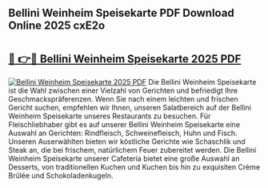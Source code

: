 ## Bellini Weinheim Speisekarte PDF Download Online 2025 cxE2o

# <h2><a href="http://gcdkcci.nevu.top/?p=Bellini+Weinheim+Speisekarte">🔗 👉🔴 Bellini Weinheim Speisekarte 2025 PDF</a></h2>

[![Bellini Weinheim Speisekarte 2025 PDF](https://i.imgur.com/dBaPXMq.png)](http://gcdkcci.nevu.top/?p=Bellini+Weinheim+Speisekarte)
Die Bellini Weinheim Speisekarte ist die Wahl zwischen einer Vielzahl von Gerichten und befriedigt Ihre Geschmackspräferenzen. Wenn Sie nach einem leichten und frischen Gericht suchen, empfehlen wir Ihnen, unseren Salatbereich auf der Bellini Weinheim Speisekarte unseres Restaurants zu besuchen. Für Fleischliebhaber gibt es auf unserer Bellini Weinheim Speisekarte eine Auswahl an Gerichten: Rindfleisch, Schweinefleisch, Huhn und Fisch. Unseren Auserwählten bieten wir köstliche Gerichte wie Schaschlik und Steak an, die bei frischem, natürlichem Feuer zubereitet werden. Die Bellini Weinheim Speisekarte unserer Cafeteria bietet eine große Auswahl an Desserts, von traditionellen Kuchen und Kuchen bis hin zu exquisiten Crème Brûlée und Schokoladenkugeln.
